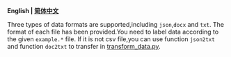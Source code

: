 <p align="left">
    <b> English | <a href="https://github.com/zjunlp/DeepKE/blob/main/example/ner/standard/data/README_CN.md">简体中文</a> </b>
</p>

Three types of data formats are supported,including `json`,`docx` and `txt`. The format of each file has been provided.You need to label data according to the given `example.*` file. If it is not csv file,you can use function `json2txt` and function `doc2txt` to transfer in [transform_data.py](https://github.com/zjunlp/DeepKE/blob/main/src/deepke/transform_data.py).